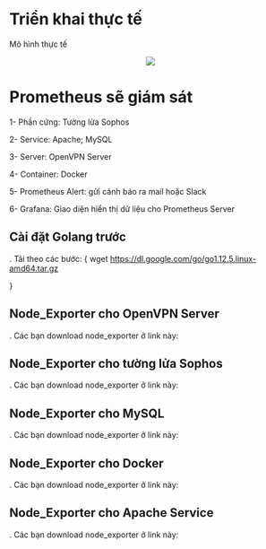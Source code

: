 # Triển khai thực tế

Mô hình thực tế

<div style="text-align:center"><img src="https://i0.wp.com/s1.uphinh.org/2020/11/12/image1.jpg"></div>

# Prometheus sẽ giám sát
1- Phần cứng: Tường lửa Sophos

2- Service: Apache; MySQL

3- Server: OpenVPN Server

4- Container: Docker

5- Prometheus Alert: gửi cảnh báo ra mail hoặc Slack

6- Grafana: Giao diện hiển thị dữ liệu cho Prometheus Server


## Cài đặt Golang trước

. Tải theo các bước: 
{
    wget https://dl.google.com/go/go1.12.5.linux-amd64.tar.gz


}

## Node_Exporter cho OpenVPN Server 

. Các bạn download node_exporter ở link này:

## Node_Exporter cho tường lửa Sophos

. Các bạn download node_exporter ở link này:

## Node_Exporter cho MySQL

. Các bạn download node_exporter ở link này:

## Node_Exporter cho Docker 

. Các bạn download node_exporter ở link này:

## Node_Exporter cho Apache Service 

. Các bạn download node_exporter ở link này:
